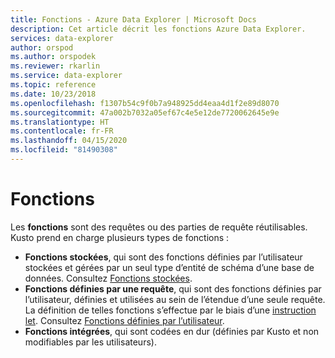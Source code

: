 ```yaml
---
title: Fonctions - Azure Data Explorer | Microsoft Docs
description: Cet article décrit les fonctions Azure Data Explorer.
services: data-explorer
author: orspod
ms.author: orspodek
ms.reviewer: rkarlin
ms.service: data-explorer
ms.topic: reference
ms.date: 10/23/2018
ms.openlocfilehash: f1307b54c9f0b7a948925dd4eaa4d1f2e89d8070
ms.sourcegitcommit: 47a002b7032a05ef67c4e5e12de7720062645e9e
ms.translationtype: HT
ms.contentlocale: fr-FR
ms.lasthandoff: 04/15/2020
ms.locfileid: "81490308"
---
```

# <a name="functions"></a>Fonctions

Les **fonctions** sont des requêtes ou des parties de requête réutilisables. Kusto prend en charge plusieurs types de fonctions :

* **Fonctions stockées**, qui sont des fonctions définies par l’utilisateur stockées et gérées par un seul type d’entité de schéma d’une base de données.
  Consultez [Fonctions stockées](../schema-entities/stored-functions.md).
* **Fonctions définies par une requête**, qui sont des fonctions définies par l’utilisateur, définies et utilisées au sein de l’étendue d’une seule requête. La définition de telles fonctions s’effectue par le biais d’une [instruction let](../letstatement.md).
  Consultez [Fonctions définies par l’utilisateur](./user-defined-functions.md).
* **Fonctions intégrées**, qui sont codées en dur (définies par Kusto et non modifiables par les utilisateurs).
